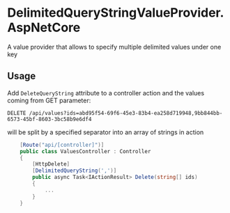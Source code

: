 # DelimitedQueryStringValueProvider.AspNetCore

A value provider that allows to specify multiple delimited values under one key

## Usage

Add `DeleteQueryString` attribute to a controller action and the values coming from GET parameter:

```
DELETE /api/values?ids=abd95f54-69f6-45e3-83b4-ea258d719948,9bb844bb-6573-45bf-8603-3bc58b9e6df4
```

will be split by a specified separator into an array of strings in action

```cs
    [Route("api/[controller]")]
    public class ValuesController : Controller
    {
        [HttpDelete]
        [DelimitedQueryString(',')]
        public async Task<IActionResult> Delete(string[] ids)
        {
            ...
        }
    }
```